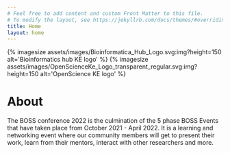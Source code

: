 ```yaml
---
# Feel free to add content and custom Front Matter to this file.
# To modify the layout, see https://jekyllrb.com/docs/themes/#overriding-theme-defaults
title: Home
layout: home
---
```

<!-- https://github.com/generalui/jekyll-image-size -->
{% imagesize assets/images/Bioinformatica_Hub_Logo.svg:img?height=150 alt='Bioinformatics hub KE logo' %}
{% imagesize assets/images/OpenScienceKe_Logo_transparent_regular.svg:img?height=150 alt='OpenScience KE logo' %}

# About

The BOSS conference 2022 is the culmination of the 5 phase BOSS Events that have taken place from October 2021 - April 2022. 
It is a learning and networking event where our community members will get to present their work, learn from their mentors, 
interact with other researchers and more.
